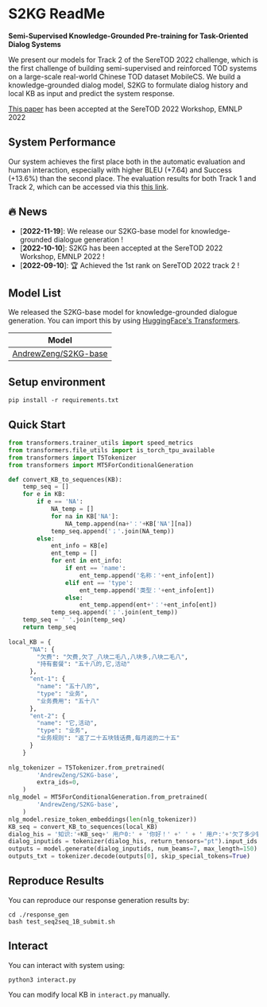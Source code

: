 # S2KG ReadMe

**Semi-Supervised Knowledge-Grounded Pre-training for Task-Oriented Dialog Systems**

We present our models for Track 2 of the SereTOD 2022 challenge, which is the first challenge of building semi-supervised and reinforced TOD systems on a large-scale real-world Chinese TOD dataset MobileCS. We build a knowledge-grounded dialog model, S2KG to formulate dialog history and local KB as input and predict the system response.

[This paper](https://arxiv.org/abs/2210.08873) has been accepted at the SereTOD 2022 Workshop, EMNLP 2022

## System Performance
Our system achieves the first place both in the automatic evaluation and human interaction, especially with higher BLEU (+7.64) and Success (+13.6%) than the second place. The evaluation results for both Track 1 and Track 2, which can be accessed via this [this link](https://docs.google.com/spreadsheets/d/1w28AKkG6Wjmuo15QlRlRyrnv859MT1ry0CHV8tFxY9o/edit#gid=0).

## 🔥 News

- [**2022-11-19**]: We release our S2KG-base model for knowledge-grounded dialogue generation !
- [**2022-10-10**]: S2KG has been accepted at the SereTOD 2022 Workshop, EMNLP 2022 !
- [**2022-09-10**]: 🏆 Achieved the 1st rank on SereTOD 2022 track 2 !

## Model List
We released the S2KG-base model for knowledge-grounded dialogue generation. You can import this by using [HuggingFace's Transformers](https://github.com/huggingface/transformers).

| Model                                                        |
| ------------------------------------------------------------ |
| [AndrewZeng/S2KG-base](https://huggingface.co/AndrewZeng/S2KG-base) |


## Setup environment

```shell
pip install -r requirements.txt
```

## Quick Start

```python
from transformers.trainer_utils import speed_metrics
from transformers.file_utils import is_torch_tpu_available
from transformers import T5Tokenizer
from transformers import MT5ForConditionalGeneration

def convert_KB_to_sequences(KB):
    temp_seq = []
    for e in KB:
        if e == 'NA':
            NA_temp = []
            for na in KB['NA']:
                NA_temp.append(na+'：'+KB['NA'][na])
            temp_seq.append('；'.join(NA_temp))
        else:
            ent_info = KB[e]
            ent_temp = []
            for ent in ent_info:
                if ent == 'name':
                    ent_temp.append('名称：'+ent_info[ent])
                elif ent == 'type':
                    ent_temp.append('类型：'+ent_info[ent])
                else:
                    ent_temp.append(ent+'：'+ent_info[ent])
            temp_seq.append('；'.join(ent_temp))
    temp_seq = ' '.join(temp_seq)
    return temp_seq
    
local_KB = {
      "NA": {
        "欠费": "欠费,欠了_八块二毛八,八块多,八块二毛八",
        "持有套餐": "五十八的,它,活动"
      },
      "ent-1": {
        "name": "五十八的",
        "type": "业务",
        "业务费用": "五十八"
      },
      "ent-2": {
        "name": "它,活动",
        "type": "业务",
        "业务规则": "返了二十五块钱话费,每月返的二十五"
      }
    }
    
nlg_tokenizer = T5Tokenizer.from_pretrained(
        'AndrewZeng/S2KG-base',
        extra_ids=0,
    )  
nlg_model = MT5ForConditionalGeneration.from_pretrained(
        'AndrewZeng/S2KG-base',
    )
nlg_model.resize_token_embeddings(len(nlg_tokenizer))
KB_seq = convert_KB_to_sequences(local_KB)
dialog_his = '知识:'+KB_seq+' 用户0:' + '你好！' +' ' + ' 用户:'+'欠了多少钱？'
dialog_inputids = tokenizer(dialog_his, return_tensors="pt").input_ids
outputs = model.generate(dialog_inputids, num_beams=7, max_length=150)
outputs_txt = tokenizer.decode(outputs[0], skip_special_tokens=True)

```




## Reproduce Results

You can reproduce our response generation results by:

```shell
cd ./response_gen
bash test_seq2seq_1B_submit.sh
```

## Interact

You can interact with system using:

```shell
python3 interact.py
```

You can modify local KB in `interact.py` manually.


